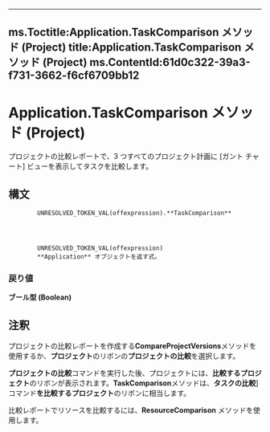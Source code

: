 

---
ms.Toctitle:Application.TaskComparison メソッド (Project)
title:Application.TaskComparison メソッド (Project)
ms.ContentId:61d0c322-39a3-f731-3662-f6cf6709bb12
---
# Application.TaskComparison メソッド (Project)




プロジェクトの比較レポートで、3 つすべてのプロジェクト計画に [ガント チャート] ビューを表示してタスクを比較します。

## 構文

            UNRESOLVED_TOKEN_VAL(offexpression).**TaskComparison**




            UNRESOLVED_TOKEN_VAL(offexpression)
            **Application** オブジェクトを返す式。

### 戻り値
**ブール型 (Boolean)**





## 注釈
プロジェクトの比較レポートを作成する**CompareProjectVersions**メソッドを使用するか、**プロジェクト**のリボンの**プロジェクトの比較**を選択します。







**プロジェクトの比較**コマンドを実行した後、プロジェクトには、**比較するプロジェクト**のリボンが表示されます。**TaskComparison**メソッドは、**タスクの比較**] コマンド**を比較するプロジェクト**のリボンに相当します。



比較レポートでリソースを比較するには、**ResourceComparison** メソッドを使用します。




